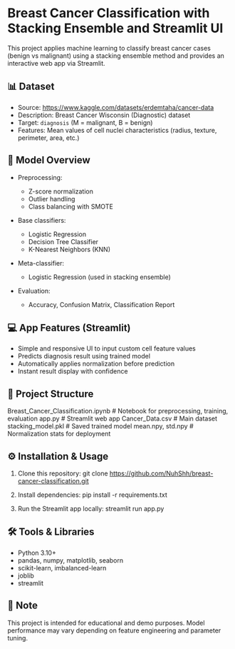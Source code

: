 Breast Cancer Classification with Stacking Ensemble and Streamlit UI
====================================================================

This project applies machine learning to classify breast cancer cases (benign vs malignant)
using a stacking ensemble method and provides an interactive web app via Streamlit.

📊 Dataset
----------
- Source: https://www.kaggle.com/datasets/erdemtaha/cancer-data
- Description: Breast Cancer Wisconsin (Diagnostic) dataset
- Target: `diagnosis` (M = malignant, B = benign)
- Features: Mean values of cell nuclei characteristics (radius, texture, perimeter, area, etc.)

🧠 Model Overview
-----------------
- Preprocessing:
  - Z-score normalization
  - Outlier handling
  - Class balancing with SMOTE

- Base classifiers:
  - Logistic Regression
  - Decision Tree Classifier
  - K-Nearest Neighbors (KNN)

- Meta-classifier:
  - Logistic Regression (used in stacking ensemble)

- Evaluation:
  - Accuracy, Confusion Matrix, Classification Report

💻 App Features (Streamlit)
---------------------------
- Simple and responsive UI to input custom cell feature values
- Predicts diagnosis result using trained model
- Automatically applies normalization before prediction
- Instant result display with confidence

📁 Project Structure
--------------------
Breast_Cancer_Classification.ipynb   # Notebook for preprocessing, training, evaluation
app.py                               # Streamlit web app
Cancer_Data.csv                      # Main dataset
stacking_model.pkl                   # Saved trained model
mean.npy, std.npy                    # Normalization stats for deployment

⚙️ Installation & Usage
------------------------
1. Clone this repository:
   git clone https://github.com/NuhShh/breast-cancer-classification.git

2. Install dependencies:
   pip install -r requirements.txt

3. Run the Streamlit app locally:
   streamlit run app.py

🛠️ Tools & Libraries
---------------------
- Python 3.10+
- pandas, numpy, matplotlib, seaborn
- scikit-learn, imbalanced-learn
- joblib
- streamlit

📌 Note
-------
This project is intended for educational and demo purposes. Model performance may vary
depending on feature engineering and parameter tuning.
